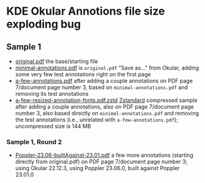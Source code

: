   # KDE Okular Annotions file size exploding bug

## Sample 1

* [original.pdf](https://github.com/jmbreuer/heap/raw/main/kde-okular-bug-20230630/original.pdf) the base/starting file
* [minimal-annotations.pdf](https://github.com/jmbreuer/heap/raw/main/kde-okular-bug-20230630/minimal-annotations.pdf) is `original.pdf` "Save as..." from Okular, adding some very few test annotations right on the first page
* [a-few-annotations.pdf](https://github.com/jmbreuer/heap/raw/main/kde-okular-bug-20230630/a-few-annotations.pdf) after adding a couple annotations on PDF page 7/document page number 3, based on `minimal-annotations.pdf` and removing its test annotations
* [a-few-resized-annotation-fonts.pdf.zstd](https://github.com/jmbreuer/heap/raw/main/kde-okular-bug-20230630/a-few-resized-annotation-fonts.pdf.zstd) [Zstandard](https://facebook.github.io/zstd/) compressed sample after adding a couple annotations, also on PDF page 7/document page number 3, also based directly on `minimal-annotations.pdf` and removing the test annotations (i.e., unrelated with `a-few-annotations.pdf`); uncompressed size is 144 MB

### Sample 1, Round 2

* [Poppler-23.06-builtAgainst-23.01.pdf](https://github.com/jmbreuer/heap/raw/main/kde-okular-bug-20230630/Poppler-23.06-builtAgainst-23.01.pdf) a few more annotations (starting directly from original.pdf) on PDF page 7/document page number 3; using Okular 22.12.3, using Poppler 23.06.0, built against Poppler 23.01.0
